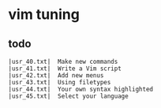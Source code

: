# vim tuning

## todo

    |usr_40.txt|  Make new commands
    |usr_41.txt|  Write a Vim script
    |usr_42.txt|  Add new menus
    |usr_43.txt|  Using filetypes
    |usr_44.txt|  Your own syntax highlighted
    |usr_45.txt|  Select your language
